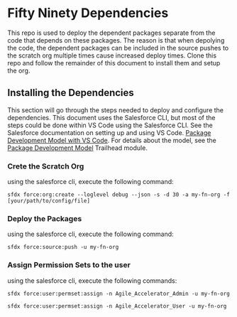 # Fifty Ninety Dependencies
This repo is used to deploy the dependent packages separate from the code that depends on these packages.  The reason is that when depolying the code, the dependent packages can be included in the source pushes to the scratch org multiple times cause increased deploy times.  Clone this repo and follow the remainder of this document to install them and setup the org.

## Installing the Dependencies
This section will go through the steps needed to deploy and configure the dependencies.  This document uses the Salesforce CLI, but most of the steps could be done within VS Code using the Salesforce CLI.  See the Salesforce documentation on setting up and using VS Code. [Package Development Model with VS Code](https://forcedotcom.github.io/salesforcedx-vscode/articles/user-guide/package-development-model). For details about the model, see the [Package Development Model](https://trailhead.salesforce.com/en/content/learn/modules/sfdx_dev_model) Trailhead module.

### Crete the Scratch Org
using the salesforce cli, execute the following command:
```console
sfdx force:org:create --loglevel debug --json -s -d 30 -a my-fn-org -f [your/path/to/config/file]
```

### Deploy the Packages
using the salesforce cli, execute the following command:
```console
sfdx force:source:push -u my-fn-org
```

### Assign Permission Sets to the user
using the salesforce cli, execute the following commands:
```console
sfdx force:user:permset:assign -n Agile_Accelerator_Admin -u my-fn-org

sfdx force:user:permset:assign -n Agile_Accelerator_User -u my-fn-org
```
